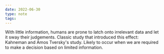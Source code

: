 ```yaml
---
date: 2022-06-30
type: note
tags: 
---
```


With little information, humans are prone to latch onto irrelevant data and let it sway their judgements.
Classic study that introduced this effect: Kahneman and Amos Tversky's study.
Likely to occur when we are required to make a decision based on limited information.
